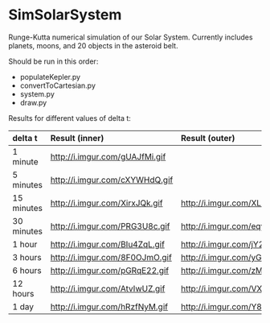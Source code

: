 # SimSolarSystem

Runge-Kutta numerical simulation of our Solar System.
Currently includes planets, moons, and 20 objects in the asteroid belt.

Should be run in this order:
 * populateKepler.py
 * convertToCartesian.py
 * system.py
 * draw.py

Results for different values of delta t:

| delta t | Result (inner) | Result (outer) |
| :------------- | :--------- | :--------- |
| 1 minute | http://i.imgur.com/gUAJfMi.gif |  |
| 5 minutes | http://i.imgur.com/cXYWHdQ.gif |  |
| 15 minutes | http://i.imgur.com/XirxJQk.gif | http://i.imgur.com/XLRz0OB.gif |
| 30 minutes | http://i.imgur.com/PRG3U8c.gif | http://i.imgur.com/eqyIN3s.gif |
| 1 hour | http://i.imgur.com/BIu4ZqL.gif | http://i.imgur.com/jY27FA3.gif |
| 3 hours | http://i.imgur.com/8F0OJmO.gif | http://i.imgur.com/yGszUDp.gif |
| 6 hours | http://i.imgur.com/pGRqE22.gif | http://i.imgur.com/zMgB3ex.gif |
| 12 hours | http://i.imgur.com/AtvIwUZ.gif | http://i.imgur.com/VXeQpYI.gif |
| 1 day | http://i.imgur.com/hRzfNyM.gif | http://i.imgur.com/Y8aFRHa.gif |
